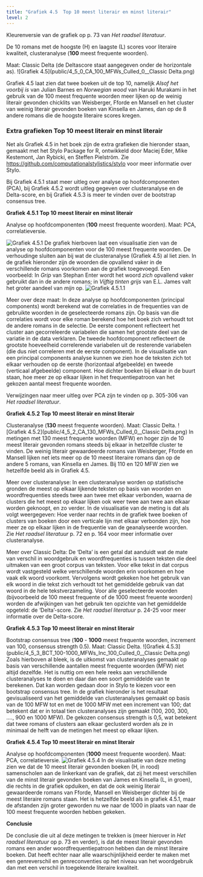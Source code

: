 ```yaml
---
title: "Grafiek 4.5  Top 10 meest literair en minst literair"
level: 2
---
```


Kleurenversie van de grafiek op p. 73 van *Het raadsel literatuur*.


De 10 romans met de hoogste (H) en laagste (L) scores voor literaire kwaliteit, clusteranalyse (**100** meest frequente woorden).

Maat: Classic Delta (de Deltascore staat aangegeven onder de horizontale as).
![Grafiek 4.5](public/4_5_0_CA_100_MFWs_Culled_0__Classic Delta.png)

Grafiek 4.5 laat zien dat twee boeken uit de top 10, namelijk *Alsof het voorbij is* van Julian Barnes en *Norwegian wood* van Haruki Murakami in het gebruik van de 100 meest frequente woorden meer lijken op de weinig literair gevonden chicklits van Weisberger, Fforde en Mansell en het cluster van weinig literair gevonden boeken van Kinsella en James, dan op de 8 andere romans die de hoogste literaire scores kregen.


### **Extra grafieken Top 10 meest literair en minst literair**
Net als Grafiek 4.5 in het boek zijn de extra grafieken die hieronder staan, gemaakt met het Stylo Package for R, ontwikkeld door Maciej Eder, Mike Kestemont, Jan Rybicki, en Steffen Pielström. Zie <https://github.com/computationalstylistics/stylo> voor meer informatie over Stylo.

Bij Grafiek 4.5.1 staat meer uitleg over analyse op hoofdcomponenten (PCA), bij Grafiek 4.5.2 wordt uitleg gegeven over clusteranalyse en de Delta-score, en bij Grafiek 4.5.3 is meer te vinden over de bootstrap consensus tree.

**Grafiek 4.5.1 Top 10 meest literair en minst literair**

Analyse op hoofdcomponenten (**100** meest frequente woorden). Maat: PCA, correlatieversie.

![Grafiek 4.5.1](public/4_5_1_PCA_100_MFWs_Culled_0__PCA__corr.png)
De grafiek hierboven laat een visualisatie zien van de analyse op hoofdcomponenten voor de 100 meest frequente woorden. De verhoudinge sluiten aan bij wat de clusteranalyse (Grafiek 4.5) al liet zien. In de grafiek hieronder zijn de woorden die opvallend vaker in de verschillende romans voorkomen aan de grafiek toegevoegd. Een voorbeeld: In *Grip* van Stephan Enter wordt het woord *zich* opvallend vaker gebruikt dan in de andere romans; in *Vijftig tinten grijs* van E.L. James valt het groter aandeel van *mijn* op.
![Grafiek 4.5.1.1](public/4_5_1_1_Loadings_PCA_100_MFWs_Culled_0__PCA__corr.png)

Meer over deze maat: In deze analyse op hoofdcomponenten (principal components) wordt berekend wat de correlaties in de frequenties van de gebruikte woorden in de geselecteerde romans zijn. Op basis van die correlaties wordt voor elke roman berekend hoe het boek zich verhoudt tot de andere romans in de selectie. De eerste component reflecteert het cluster aan gecorreleerde variabelen die samen het grootste deel van de variatie in de data verklaren. De tweede hoofdcomponent reflecteert de grootste hoeveelheid correlerende variabelen uit de resterende variabelen (die dus niet correleren met de eerste component). In de visualisatie van een principal components analyse kunnen we zien hoe de teksten zich tot elkaar verhouden op de eerste (horizontaal afgebeelde) en tweede (verticaal afgebeelde) component. Hoe dichter boeken bij elkaar in de buurt staan, hoe meer ze op elkaar lijken in het frequentiepatroon van het gekozen aantal meest frequente woorden.

Verwijzingen naar meer uitleg over PCA zijn te vinden op p. 305-306 van *Het raadsel literatuur*.



**Grafiek 4.5.2 Top 10 meest literair en minst literair**

Clusteranalyse (**130** meest frequente woorden). Maat: Classic Delta.
![Grafiek 4.5.2](public/4_5_2_CA_130_MFWs_Culled_0__Classic Delta.png)
In metingen met 130 meest frequente woorden (MFW) en hoger zijn de 10 meest literair gevonden romans steeds bij elkaar in hetzelfde cluster te vinden. De weinig literair gewaardeerde romans van Weisberger, Fforde en Mansell lijken net iets meer op de 10 meest literaire romans dan op de andere 5 romans, van Kinsella en James. Bij 110 en 120 MFW zien we hetzelfde beeld als in Grafiek 4.5.

Meer over clusteranalyse: In een clusteranalyse worden op statistische gronden de meest op elkaar lĳkende teksten op basis van woorden en woordfrequenties steeds twee aan twee met elkaar verbonden, waarna de clusters die het meest op elkaar lĳken ook weer twee aan twee aan elkaar worden geknoopt, en zo verder. In de visualisatie van de meting is dat als volgt weergegeven: Hoe verder naar rechts in de grafiek twee boeken of clusters van boeken door een verticale lijn met elkaar verbonden zĳn, hoe meer ze op elkaar lĳken in de frequentie van de geanalyseerde woorden. Zie *Het raadsel literatuur* p. 72 en p. 164 voor meer informatie over clusteranalyse.

Meer over Classic Delta: De ‘Delta’ is een getal dat aanduidt wat de mate van verschil in woordgebruik en woordfrequenties is tussen teksten die deel uitmaken van een groot corpus van teksten. Voor elke tekst in dat corpus wordt vastgesteld welke verschillende woorden erin voorkomen en hoe vaak elk woord voorkomt. Vervolgens wordt gekeken hoe het gebruik van elk woord in die tekst zich verhoudt tot het gemiddelde gebruik van dat woord in de hele tekstverzameling. Voor alle geselecteerde woorden (bijvoorbeeld de 100 meest frequente of de 1000 meest freuente woorden) worden de afwĳkingen van het gebruik ten opzichte van het gemiddelde opgeteld: de ‘Delta’-score. Zie *Het raadsel literatuur* p. 24-25 voor meer informatie over de Delta-score.

**Grafiek 4.5.3 Top 10 meest literair en minst literair**

Bootstrap consensus tree (**100** - **1000** meest frequente woorden, increment van 100, consensus strength 0.5). Maat: Classic Delta.
![Grafiek 4.5.3](public/4_5_3_BCT_100-1000_MFWs_Inc_100_Culled_0__Classic Delta.png)
Zoals hierboven al bleek, is de uitkomst van clusteranalyses gemaakt op basis van verschillende aantallen meest frequente woorden (MFW) niet altijd dezelfde. Het is nuttig om een hele reeks aan verschillende clusteranalyses te doen en daar dan een soort gemiddelde van te berekenen. Dat kan worden gedaan door in Stylo te kiezen voor een bootstrap consensus tree. In de grafiek hieronder is het resultaat gevisualiseerd van het gemiddelde van clusteranalyses gemaakt op basis van de 100 MFW tot en met de 1000 MFW met een increment van 100; dat betekent dat er in totaal tien clusteranalyses zijn gemaakt (100, 200, 300, ...., 900 en 1000 MFW). De gekozen consensus strength is 0,5, wat betekent dat twee romans of clusters aan elkaar geclusterd worden als ze in minimaal de helft van de metingen het meest op elkaar lijken.

**Grafiek 4.5.4 Top 10 meest literair en minst literair**

Analyse op hoofdcomponenten (**1000** meest frequente woorden). Maat: PCA, correlatieversie.
![Grafiek 4.5.4](public/4_5_4_PCA_1000_MFWs_Culled_0__PCA__corr.png)
In de visualisatie van deze meting zien we dat de 10 meest literair gevonden boeken (H, in rood) samenscholen aan de linkerkant van de grafiek, dat zij het meest verschillen van de minst literair gevonden boeken van James en Kinsella (L, in groen), die rechts in de grafiek opduiken, en dat de ook weinig literair gewaardeerde romans van Fforde, Mansell en Weisberger dichter bij de meest literaire romans staan. Het is hetzelfde beeld als in grafiek 4.5.1, maar de afstanden zijn groter geworden nu we naar de 1000 in plaats van naar de 100 meest frequente woorden hebben gekeken.

**Conclusie**

De conclusie die uit al deze metingen te trekken is (meer hierover in *Het raadsel literatuur* op p. 73 en verder), is dat de meest literair gevonden romans een ander woordfrequentiepatroon hebben dan de minst literaire boeken. Dat heeft echter naar alle waarschijnlijkheid eerder te maken met een genreverschil en genreconventies op het niveau van het woordgebruik dan met een verschil in toegekende literaire kwaliteit.
